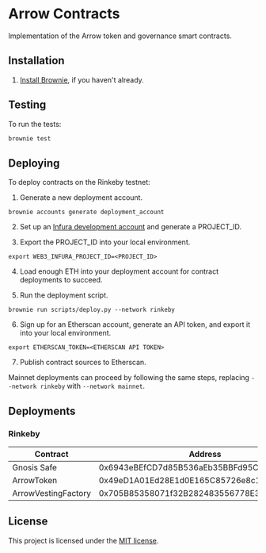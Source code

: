 # Arrow Contracts

Implementation of the Arrow token and governance smart contracts.

## Installation

1. [Install Brownie](https://eth-brownie.readthedocs.io/en/stable/install.html), if you haven't already.

## Testing

To run the tests:

```bash
brownie test
```

## Deploying

To deploy contracts on the Rinkeby testnet:

1. Generate a new deployment account.

```
brownie accounts generate deployment_account
```

2. Set up an [Infura development account](https://blog.infura.io/getting-started-with-infura-28e41844cc89/) and generate a PROJECT_ID.

3. Export the PROJECT_ID into your local environment.

```
export WEB3_INFURA_PROJECT_ID=<PROJECT_ID>
```

4. Load enough ETH into your deployment account for contract deployments to succeed.

5. Run the deployment script.

```
brownie run scripts/deploy.py --network rinkeby
```

6. Sign up for an Etherscan account, generate an API token, and export it into your local environment.

```
export ETHERSCAN_TOKEN=<ETHERSCAN API TOKEN>
```

7. Publish contract sources to Etherscan.


Mainnet deployments can proceed by following the same steps, replacing `--network rinkeby` with `--network mainnet`.


## Deployments

### Rinkeby

| Contract | Address |
| -- | -- |
| Gnosis Safe | 0x6943eBEfCD7d85B536aEb35BBFd95C5699158Abe |
| ArrowToken | 0x49eD1A01Ed28E1d0E165C85726e8c109A49e4E77 | 
| ArrowVestingFactory | 0x705B85358071f32B282483556778E375Fc530650 |

## License

This project is licensed under the [MIT license](LICENSE).
